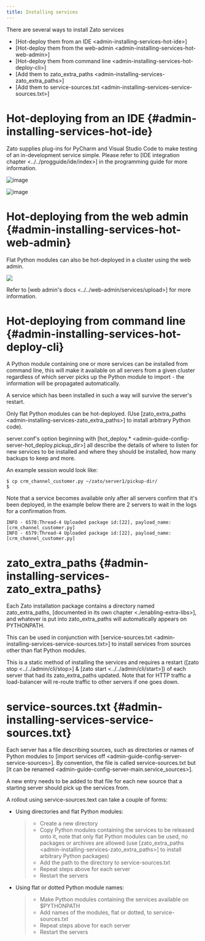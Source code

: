 ```yaml
---
title: Installing services
---
```


There are several ways to install Zato services

-   [Hot-deploy them from an IDE \<admin-installing-services-hot-ide\>]
-   [Hot-deploy them from the web-admin \<admin-installing-services-hot-web-admin\>]
-   [Hot-deploy them from command line \<admin-installing-services-hot-deploy-cli\>]
-   [Add them to zato_extra_paths \<admin-installing-services-zato_extra_paths\>]
-   [Add them to service-sources.txt \<admin-installing-services-service-sources.txt\>]

Hot-deploying from an IDE {#admin-installing-services-hot-ide}
=========================

Zato supplies plug-ins for PyCharm and Visual Studio Code to make testing of an in-development service
simple. Please refer to [IDE integration chapter \<../../progguide/ide/index\>] in the programming guide for more information.

![image](../../gfx/progguide/ide-deploy/pycharm_ide_deploy_true.jpg)

![image](../../gfx/progguide/ide-deploy/vscode_ide_deploy_true.jpg)

Hot-deploying from the web admin {#admin-installing-services-hot-web-admin}
================================

Flat Python modules can also be hot-deployed in a cluster using the web admin.

![](/gfx/admin-upload-package.png)

Refer to
[web admin\'s docs \<../../web-admin/services/upload\>]
for more information.

Hot-deploying from command line {#admin-installing-services-hot-deploy-cli}
===============================

A Python module containing one or more services can be installed
from command line, this will make it available on all servers from a given cluster
regardless of which server picks up the Python module to import - the information
will be propagated automatically.

A service which has been installed in such a way will survive the server\'s restart.

Only flat Python modules can be hot-deployed. (Use [zato_extra_paths \<admin-installing-services-zato_extra_paths\>]
to install arbitrary Python code).

server.conf\'s option beginning with
[hot_deploy.\* \<admin-guide-config-server-hot_deploy.pickup_dir\>]
all describe the details of where
to listen for new services to be installed and where they should be installed,
how many backups to keep and more.

An example session would look like:

    $ cp crm_channel_customer.py ~/zato/server1/pickup-dir/
    $

Note that a service becomes available only after all servers confirm that it\'s
been deployed, in the example below there are 2 servers to wait in the logs
for a confirmation from.

    INFO - 6578:Thread-4 Uploaded package id:[22], payload_name:[crm_channel_customer.py]
    INFO - 6579:Thread-4 Uploaded package id:[22], payload_name:[crm_channel_customer.py]

zato_extra_paths {#admin-installing-services-zato_extra_paths}
================

Each Zato installation package contains a directory named zato_extra_paths,
[documented in its own chapter \<./enabling-extra-libs\>],
and whatever is put into zato_extra_paths will
automatically appears on PYTHONPATH.

This can be used in conjunction with
[service-sources.txt \<admin-installing-services-service-sources.txt\>] to install
services from sources other than flat Python modules.

This is a static method of installing the services and requires a restart
([zato stop \<../../admin/cli/stop\>]
&
[zato start \<../../admin/cli/start\>]) of each server that had its zato_extra_paths updated.
Note that for HTTP traffic a load-balancer will re-route traffic to other servers if one goes down.

service-sources.txt {#admin-installing-services-service-sources.txt}
===================

Each server has a file describing sources, such as directories or names of Python modules
to [import services off \<admin-guide-config-server-service-sources\>].
By convention, the file is called service-sources.txt but
[it can be renamed \<admin-guide-config-server-main.service_sources\>].

A new entry needs to be added to that file for each new source that
a starting server should pick up the services from.

A rollout using service-sources.text can take a couple of forms:

-   Using directories and flat Python modules:

    > -   Create a new directory
    > -   Copy Python modules containing the services to be released onto it,
    >     note that only flat Python modules can be used, no packages or archives
    >     are allowed (use [zato_extra_paths \<admin-installing-services-zato_extra_paths\>]
    >     to install arbitrary Python packages)
    > -   Add the path to the directory to service-sources.txt
    > -   Repeat steps above for each server
    > -   Restart the servers

-   Using flat or dotted Python module names:

    > -   Make Python modules containing the services available on \$PYTHONPATH
    > -   Add names of the modules, flat or dotted, to service-sources.txt
    > -   Repeat steps above for each server
    > -   Restart the servers
